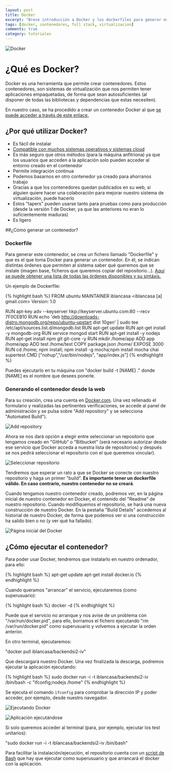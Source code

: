 ```yaml
---
layout: post
title: Docker
excerpt: "Breve introducción a Docker y los dockerfiles para generar nuestros propios contenedores"
tags: [docker, contenedores, full stack, virtualizacion]
comments: true
category: tutoriales
---
```


![Docker](http://fotos.subefotos.com/4e7301538895cdc19b0eb5f2a3b60730o.png)

# ¿Qué es Docker?

Docker es una herramienta que permite crear contenedores. Estos contenedores, son sistemas de virtualización que nos permiten tener aplicaciones empaquetadas, de forma que sean autosuficientes (al disponer de todas las bibliotecas y dependencias que estas necesiten).

En nuestro caso, se ha procedido a crear un contenedor Docker al que [se puede acceder a través de este enlace.](https://registry.hub.docker.com/u/iblancasa/backendsi2-iv/)



## ¿Por qué utilizar Docker?
+ Es fácil de instalar
+ [Compatible con muchos sistemas operativos y sistemas cloud](https://docs.docker.com/installation/)
+ Es más seguro que otros métodos (para la máquina anfitriona) ya que los usuarios que acceden a la aplicación solo pueden acceder al entorno creado en el contenedor
+ Permite integración continua
+ Podemos basarnos en otro contenedor ya creado para ahorranos trabajo
+ Gracias a que los contenedores quedan publicados en su web, si alguien quiere hacer una colaboración para mejorar nuestro sistema de virtualización, puede hacerlo
+ Estos "tapers" pueden usarse tanto para pruebas como para producción (desde la versión 1 de Docker, ya que las anteriores no eran lo suficientemente maduras)
+ Es ligero



##¿Cómo generar un contenedor?

### Dockerfile
Para generar este contenedor, se crea un fichero llamado "Dockerfile" y que es el que toma Docker para generar un contenedor. En él, se indican distintas órdenes que permiten al sistema saber qué queremos que se instale (imagen base, ficheros que queremos copiar del repositorio...). [Aquí se puede obtener una lista de todas las órdenes disponibles y su sintáxis.](https://docs.docker.com/reference/builder/)

Un ejemplo de Dockerfile:

{% highlight bash %}
FROM ubuntu
MAINTAINER iblancasa <iblancasa [a] gmail.com> Version: 1.0


RUN apt-key adv --keyserver hkp://keyserver.ubuntu.com:80 --recv 7F0CEB10
RUN echo 'deb http://downloads-distro.mongodb.org/repo/ubuntu-upstart dist 10gen' | sudo tee /etc/apt/sources.list.d/mongodb.list
RUN apt-get update
RUN apt-get install -y mongodb-org
RUN service mongod start
RUN apt-get install -y nodejs
RUN apt-get install npm git git-core -y
RUN mkdir /home/app
ADD app /home/app
ADD test /home/test
COPY package.json /home/
EXPOSE 3000
RUN cd /home; npm install; npm install -g mocha;npm install mocha chai supertest
CMD ["nohup","/usr/bin/nodejs", "app/index.js"]
{% endhighlight %}

Puedes ejecutarlo en tu máquina con "docker build -t [NAME] ." donde [NAME] es el nombre que desees ponerle.

### Generando el contenedor desde la web
Para su creación, crea una cuenta en [Docker.com](https://www.docker.com/). Una vez rellenado el formulario y realizadas las pertinentes verificaciones, se accede al panel de administración y se pulsa sobre "Add repository" y se selecciona "Automated Build").

![Add repository](http://fotos.subefotos.com/4c89ddc7850be9aa6715e9059b7bf510o.jpg)

Ahora se nos dará opción a elegir entre seleccionar un repositorio que tengamos creado en "GitHub" o "Bitbucket" (será necesario autorizar desde ese servicio que Docker acceda a nuestra lista de repositorios) y después se nos pedirá seleccionar el repositorio con el que queremos vincular).

![Seleccionar repositorio](http://fotos.subefotos.com/2a75dd7e541191bd415d8965e4f9ceabo.jpg)

Tendremos que esperar un rato a que se Docker se conecte con nuestro repositorio y haga un primer "build".
**Es importante tener un dockerfile válido. En caso contrario, nuestro contenedor no se creará**.

Cuando tengamos nuestro contenedor creado, podremos ver, en la página inicial de nuestro contenedor en Docker, el contenido del "Readme" de nuestro repositorio. Cuando modifiquemos el repositorio, se hará una nueva construcción de nuestro Docker. En la pestaña "Build Details" accedemos al historial de nuestro Docker, de forma que podemos ver si una construcción ha salido bien o no (y ver qué ha fallado).

![Página inicial del Docker](http://fotos.subefotos.com/d90cf3bcf60ddd49e48bd249c1efce40o.jpg)



## ¿Cómo ejecutar el contenedor?
Para poder usar Docker, tendremos que instalarlo en nuestro ordenador, para ello:

{% highlight bash %}
apt-get update
apt-get install docker.io
{% endhighlight %}

Cuando queramos "arrancar" el servicio, ejecutaremos (como superusuario):

{% highlight bash %}
docker -d
{% endhighlight %}

Puede que el servicio no arranque y nos avise de un problema con "/var/run/docker.pid", para ello, borramos el fichero ejecutando "rm /var/run/docker.pid" como superusuario y volvemos a ejecutar la orden anterior.

En otro terminal, ejecutaremos:

"docker pull iblancasa/backendsi2-iv"

Que descargará nuestro Docker. Una vez finalizada la descarga, podremos ejecutar la aplicación ejecutando:

{% highlight bash %}
sudo docker run -i -t iblancasa/backendsi2-iv /bin/bash -c "ifconfig;nodejs /home"
{% endhighlight %}

Se ejecuta el comando ``ìfconfig`` para comprobar la dirección IP y poder acceder, por ejemplo, desde nuestro navegador.

![Ejecutando Docker](http://fotos.subefotos.com/8d8c0239e7af219126fe71232ef0db1eo.jpg)

![Aplicación ejecutándose](http://fotos.subefotos.com/35e57fb13cd35e3020034130454d68f1o.jpg)

Si solo queremos acceder al terminal (para, por ejemplo, ejecutar los test unitarios):

"sudo docker run -i -t iblancasa/backendsi2-iv /bin/bash"

Para facilitar la instalación/ejecución, el repositorio cuenta con un [script de Bash](https://github.com/iblancasa/BackendSI2-IV/blob/master/installDocker.sh) que hay que ejecutar como superusuario y que arrancará el docker con la aplicación.
